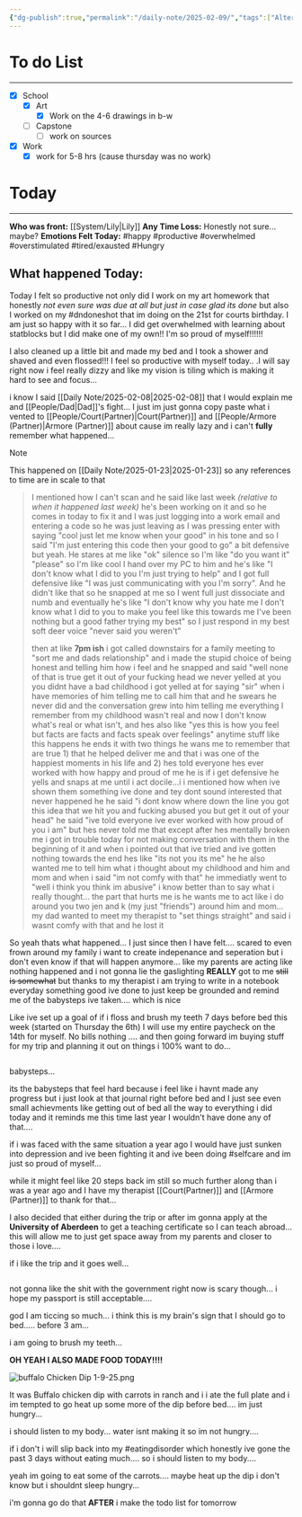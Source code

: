 ```yaml
---
{"dg-publish":true,"permalink":"/daily-note/2025-02-09/","tags":["Alter","Hungry","dad","dndoneshot","tired/exausted"]}
---
```


# To do List
----
- [x] School
	- [x] Art
		- [x] Work on the 4-6 drawings in b-w
	- [ ] Capstone
		- [ ] work on sources 
- [x] Work
	- [x] work for 5-8 hrs (cause thursday was no work)
# Today
---
**Who was front:** [[System/Lily\|Lily]]
**Any Time Loss:** Honestly not sure... maybe?
**Emotions Felt Today:** #happy #productive #overwhelmed #overstimulated #tired/exausted #Hungry
## **What happened Today:**
Today I felt so productive not only did I work on my art homework that honestly *not even sure was due at all but just in case glad its done* but also I worked on my #dndoneshot that im doing on the 21st for courts birthday. I am just so happy with it so far... I did get overwhelmed with learning about statblocks but I did make one of my own!! I'm so proud of myself!!!!!!

I also cleaned up a little bit and made my bed and I took a shower and shaved and even flossed!!! I feel so productive with myself today.. .I will say right now i feel really dizzy and like my vision is tiling which is making it hard to see and focus...

i know I said [[Daily Note/2025-02-08\|2025-02-08]] that I would explain me and [[People/Dad\|Dad]]'s fight... I just  im just gonna copy paste what i vented to [[People/Court(Partner)\|Court(Partner)]] and [[People/Armore (Partner)\|Armore (Partner)]] about cause im really lazy and i can't **fully** remember what happened...

> [!note]
> This happened on [[Daily Note/2025-01-23\|2025-01-23]] so any references to time are in scale to that

> I mentioned how  I can't scan and he said like last week *(relative to when it happened last week)*  he's been working on it and so he comes in today to fix it and I was just logging into a work email and entering a code so he was just leaving as I was pressing enter with saying "cool just let me know when your good" in his tone and so I said "I'm just entering this code then your good to go" a bit defensive but yeah. He stares at me like "ok" silence so I'm like "do you want it" "please" so I'm like cool I hand over my PC to him and he's like "I don't know what I did to you I'm just trying to help" and I got full defensive like "I was just communicating with you I'm sorry". And he didn't like that so he snapped at me so I went full just dissociate and numb and eventually he's like "I don't know why you hate me I don't know what I did to you to make you feel like this towards me I've been nothing but a good father trying my best" so I just respond in my best soft deer voice "never said you weren't"
> 
> then at like **7pm ish** i got called downstairs for a family meeting to "sort me and dads relationship" and i made the stupid choice of being honest and telling him how i feel and he snapped and said "well none of that is true get it out of your fucking head we never yelled at you you didnt have a bad childhood 
> i got yelled at for saying "sir" when i have memories of him telling me to call him that and he swears he never did and the conversation grew into him telling me everything I remember from my childhood wasn't real and now I don't know what's real or what isn't,  and hes also like "yes this is how you feel but facts are facts and facts speak over feelings" anytime stuff like this happens he ends it with two things he wans me to remember that are true 1) that he helped deliver me and that i was one of the happiest moments in his life and 2) hes told everyone hes ever worked with how happy and proud of me he is
> if i get defensive he yells and snaps at me until i act docile...i i mentioned how when ive shown them something ive done and tey dont sound interested that never happened
> he he said "i dont know where down the line you got this idea that we hit you and fucking abused you but get it out of your head"
> he said "ive told everyone ive ever worked with how proud of you i am"
> but hes never told me that except after hes mentally broken me
> i got in trouble today for not making conversation with them in the beginning of it and when i pointed out that ive tried and ive gotten nothing towards the end hes like "its not you its me"
> he he also wanted me to tell him what i thought about my childhood and him and mom  and when i said "im not comfy with that" he immediatly went to "well i think you think im abusive"
> i know better than to say what i really thought...
> the part that hurts me is he wants me to act like i do around you two jen and k  (my just "friends")  around him and mom...
> my dad wanted to meet my therapist to "set things straight"
> and  said i wasnt comfy with that and he lost it


So yeah thats what happened...
I just since then I have felt.... scared to even frown around my family i want to create indepenance and seperation but i don't even know if that will happen anymore...  like my parents are acting like nothing happened and i not gonna lie the gaslighting **REALLY** got to me ~~still is somewhat~~ but thanks to my therapist i am trying to write in a notebook everyday something good ive done to just keep be grounded and remind me of the babysteps ive taken.... which is nice

Like ive set up a goal of if i floss and brush my teeth 7 days before bed this week (started on Thursday the 6th) I will use my entire paycheck on the 14th for myself. No bills nothing .... and then going forward im buying stuff for my trip and planning it out on things i 100% want to do... 
```
```
babysteps...

 its the babysteps that feel hard because i feel like i havnt made any progress but i just look at that journal right before bed and I just see even small achievments like getting out of bed all the way to everything i did today and it reminds me this time last year I wouldn't have done any of that....

if i was faced with the same situation a year ago I would have just sunken into depression and ive been fighting it and ive been doing #selfcare and im just so proud of myself...

while it might feel like 20 steps back im still so much further along than i was a year ago and I have my therapist [[Court(Partner)]] and [[Armore (Partner)]] to thank for that...

I also decided that either during the trip or after im gonna apply at the **University of Aberdeen** to get a teaching certificate so I can teach abroad... this will allow me to just get space away from my parents and closer to those i love....

if i like the trip and it goes well...
```
```
not gonna like the shit with the government right now is scary though...  i hope my passport is still acceptable....


god I am ticcing so much... i think this is my brain's sign that I should go to bed..... before 3 am...

i am going to brush my teeth...

**OH YEAH I ALSO MADE FOOD TODAY!!!!**

![buffalo Chicken Dip 1-9-25.png](/img/user/Images/buffalo%20Chicken%20Dip%201-9-25.png)

It was Buffalo chicken dip with carrots in ranch and i i ate the full plate and i  im tempted to go heat up some more of the dip before bed.... im just hungry...

i should listen to my body... water isnt making it so im not hungry....

if i don't i will slip back into my #eatingdisorder which honestly ive gone the past 3 days without eating much.... so i should listen to my body....

yeah im going to eat some of the carrots.... maybe heat up the dip i don't know but i shouldnt sleep hungry... 

i'm gonna go do that **AFTER** i make the todo list for tomorrow